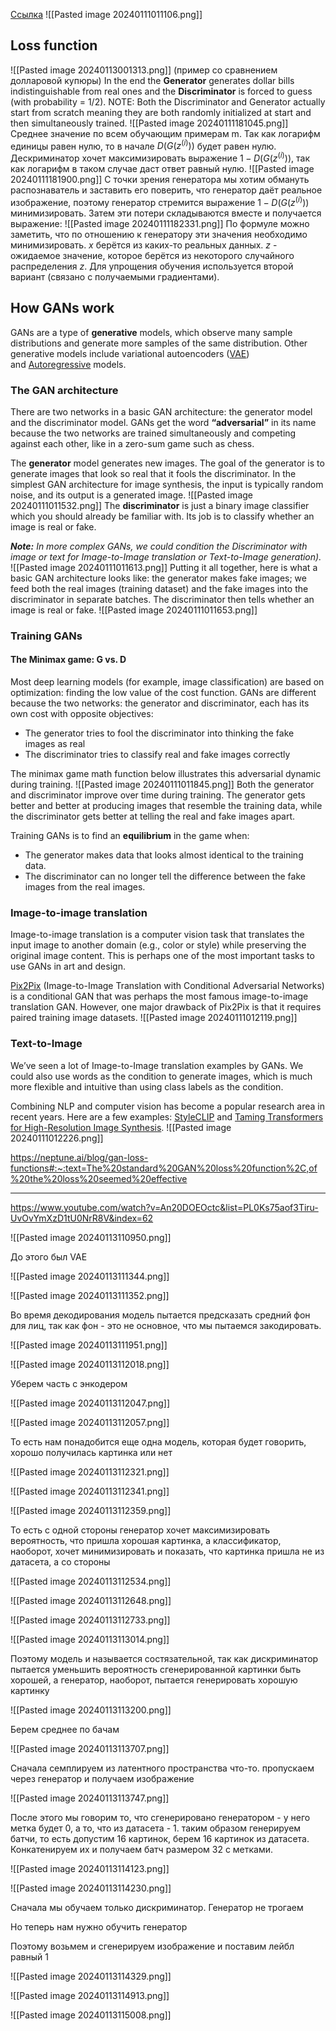 [Ссылка](https://pyimagesearch.com/2021/09/13/intro-to-generative-adversarial-networks-gans/)
![[Pasted image 20240111011106.png]]


## Loss function
![[Pasted image 20240113001313.png]]
(пример со сравнением долларовой купюры)
In the end the **Generator** generates dollar bills indistinguishable from real ones and the **Discriminator** is forced to guess (with probability = 1/2).
NOTE: Both the Discriminator and Generator actually start from scratch meaning they are both randomly initialized at start and then simultaneously trained.
![[Pasted image 20240111181045.png]]
Среднее значение по всем обучающим примерам m.
Так как логарифм единицы равен нулю, то в начале $D(G(z^{(i)}))$ будет равен нулю.
Дескриминатор хочет максимизировать выражение $1-D(G(z^{(i)}))$, так как логарифм в таком случае даст ответ равный нулю. 
![[Pasted image 20240111181900.png]]
С точки зрения генератора мы хотим обмануть распознаватель и заставить его поверить, что генератор даёт реальное изображение, поэтому генератор стремится выражение $1-D(G(z^{(i)}))$ минимизировать.
Затем эти потери складываются вместе и получается выражение:
![[Pasted image 20240111182331.png]]
По формуле можно заметить, что по отношению к генератору эти значения необходимо минимизировать.
$x$ берётся из каких-то реальных данных. $z$ - ожидаемое значение, которое берётся из некоторого случайного распределения $z$.
Для упрощения обучения используется второй вариант (связано с получаемыми градиентами).

## **How GANs work**

GANs are a type of **generative** models, which observe many sample distributions and generate more samples of the same distribution. Other generative models include variational autoencoders ([VAE](https://arxiv.org/abs/1906.02691)) and [Autoregressive](https://arxiv.org/abs/1601.06759) models.

### **The GAN architecture**

There are two networks in a basic GAN architecture: the generator model and the discriminator model. GANs get the word **“adversarial”** in its name because the two networks are trained simultaneously and competing against each other, like in a zero-sum game such as chess.

The **generator** model generates new images. The goal of the generator is to generate images that look so real that it fools the discriminator. In the simplest GAN architecture for image synthesis, the input is typically random noise, and its output is a generated image.
![[Pasted image 20240111011532.png]]
The **discriminator** is just a binary image classifier which you should already be familiar with. Its job is to classify whether an image is real or fake.

**_Note:_** _In more complex GANs, we could condition the Discriminator with image or text for Image-to-Image translation or Text-to-Image generation)._
![[Pasted image 20240111011613.png]]
Putting it all together, here is what a basic GAN architecture looks like: the generator makes fake images; we feed both the real images (training dataset) and the fake images into the discriminator in separate batches. The discriminator then tells whether an image is real or fake.
![[Pasted image 20240111011653.png]]
### **Training GANs**

#### **The Minimax game: G vs. D**

Most deep learning models (for example, image classification) are based on optimization: finding the low value of the cost function. GANs are different because the two networks: the generator and discriminator, each has its own cost with opposite objectives:

- The generator tries to fool the discriminator into thinking the fake images as real
- The discriminator tries to classify real and fake images correctly

The minimax game math function below illustrates this adversarial dynamic during training.
![[Pasted image 20240111011845.png]]
Both the generator and discriminator improve over time during training. The generator gets better and better at producing images that resemble the training data, while the discriminator gets better at telling the real and fake images apart.

Training GANs is to find an **equilibrium** in the game when:

- The generator makes data that looks almost identical to the training data.
- The discriminator can no longer tell the difference between the fake images from the real images.
### **Image-to-image translation**

Image-to-image translation is a computer vision task that translates the input image to another domain (e.g., color or style) while preserving the original image content. This is perhaps one of the most important tasks to use GANs in art and design.

[Pix2Pix](https://arxiv.org/abs/1611.07004) (Image-to-Image Translation with Conditional Adversarial Networks) is a conditional GAN that was perhaps the most famous image-to-image translation GAN. However, one major drawback of Pix2Pix is that it requires paired training image datasets.
![[Pasted image 20240111012119.png]]
### **Text-to-Image**

We’ve seen a lot of Image-to-Image translation examples by GANs. We could also use words as the condition to generate images, which is much more flexible and intuitive than using class labels as the condition.

Combining NLP and computer vision has become a popular research area in recent years. Here are a few examples: [StyleCLIP](https://github.com/orpatashnik/StyleCLIP) and [Taming Transformers for High-Resolution Image Synthesis](https://arxiv.org/abs/2012.09841v3).
![[Pasted image 20240111012226.png]]


https://neptune.ai/blog/gan-loss-functions#:~:text=The%20standard%20GAN%20loss%20function%2C,of%20the%20loss%20seemed%20effective

-------------------------------------------

https://www.youtube.com/watch?v=An20DOEOctc&list=PL0Ks75aof3Tiru-UvOvYmXzD1tU0NrR8V&index=62

![[Pasted image 20240113110950.png]]

До этого был VAE

![[Pasted image 20240113111344.png]]

![[Pasted image 20240113111352.png]]

Во время декодирования модель пытается предсказать средний фон для лиц, так как фон - это не основное, что мы пытаемся закодировать.

![[Pasted image 20240113111951.png]]

![[Pasted image 20240113112018.png]]

Уберем часть с энкодером

![[Pasted image 20240113112047.png]]

![[Pasted image 20240113112057.png]]

То есть нам понадобится еще одна модель, которая будет говорить, хорошо получилась картинка или нет

![[Pasted image 20240113112321.png]]

![[Pasted image 20240113112341.png]]

![[Pasted image 20240113112359.png]]

То есть с одной стороны генератор хочет максимизировать вероятность, что пришла хорошая картинка, а классификатор, наоборот, хочет минимизировать и показать, что картинка пришла не из датасета, а со стороны 

![[Pasted image 20240113112534.png]]

![[Pasted image 20240113112648.png]]

![[Pasted image 20240113112733.png]]

![[Pasted image 20240113113014.png]]

Поэтому модель и называется состязательной, так как дискриминатор пытается уменьшить вероятность сгенерированной картинки быть хорошей, а генератор, наоборот, пытается генерировать хорошую картинку

![[Pasted image 20240113113200.png]]

Берем среднее по бачам

![[Pasted image 20240113113707.png]]

Сначала семплируем из латентного пространства что-то. пропускаем через генератор и получаем изображение

![[Pasted image 20240113113747.png]]

После этого мы говорим то, что сгенерировано генератором - у него метка будет 0, а то, что из датасета - 1. таким образом генерируем батчи, то есть допустим 16 картинок, берем 16 картинок из датасета. Конкатенируем их и получаем батч размером 32 с метками.

![[Pasted image 20240113114123.png]]

![[Pasted image 20240113114230.png]]

Сначала мы обучаем только дискриминатор. Генератор не трогаем 

Но теперь нам нужно обучить генератор

Поэтому возьмем и сгенерируем изображение и поставим лейбл равный 1

![[Pasted image 20240113114329.png]]

![[Pasted image 20240113114913.png]]

![[Pasted image 20240113115008.png]]

